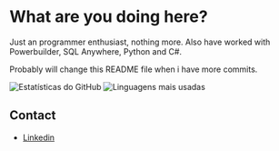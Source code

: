 # What are you doing here?

Just an programmer enthusiast, nothing more. Also have worked with Powerbuilder, SQL Anywhere, Python and C#.

Probably will change this README file when i have more commits.

 ![Estatísticas do GitHub](https://github-readme-stats.vercel.app/api?username=ErickEduSchmitz&show_icons=true&count_private=true&hide=contribs,prs) ![Linguagens mais usadas](https://github-readme-stats.vercel.app/api/top-langs/?username=ErickEduSchmitz&layout=compact)

## Contact

- [Linkedin](https://www.linkedin.com/in/erick-eduardo-da-silva-schmitz-622a93215/)
